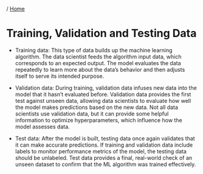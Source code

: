 / [Home](index.md)

# Training, Validation and Testing Data 

* Training data: This type of data builds up the machine learning algorithm. The data scientist feeds the algorithm input data, which corresponds to an expected output. The model evaluates the data repeatedly to learn more about the data’s behavior and then adjusts itself to serve its intended purpose.

* Validation data: During training, validation data infuses new data into the model that it hasn’t evaluated before. Validation data provides the first test against unseen data, allowing data scientists to evaluate how well the model makes predictions based on the new data. Not all data scientists use validation data, but it can provide some helpful information to optimize hyperparameters, which influence how the model assesses data.

* Test data: After the model is built, testing data once again validates that it can make accurate predictions. If training and validation data include labels to monitor performance metrics of the model, the testing data should be unlabeled. Test data provides a final, real-world check of an unseen dataset to confirm that the ML algorithm was trained effectively. 